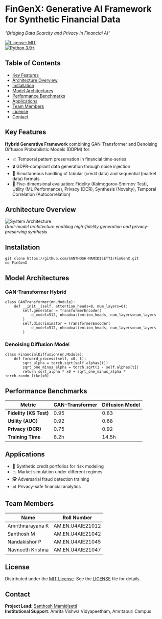 # FinGenX: Generative AI Framework for Synthetic Financial Data  
*"Bridging Data Scarcity and Privacy in Financial AI"*  

[![License: MIT](https://img.shields.io/badge/License-MIT-yellow.svg)](https://opensource.org/licenses/MIT)  
[![Python 3.9+](https://img.shields.io/badge/Python-3.9%2B-blue.svg)](https://www.python.org/downloads/)  

## Table of Contents  
- [Key Features](#key-features)  
- [Architecture Overview](#architecture-overview)  
- [Installation](#installation)  
- [Model Architectures](#model-architectures)  
- [Performance Benchmarks](#performance-benchmarks)  
- [Applications](#applications)  
- [Team Members](#team-members)  
- [License](#license)  
- [Contact](#contact)  

## Key Features  
**Hybrid Generative Framework** combining GAN-Transformer and Denoising Diffusion Probabilistic Models (DDPM) for:  
- 📈 Temporal pattern preservation in financial time-series  
- 🔒 GDPR-compliant data generation through noise injection  
- 🧩 Simultaneous handling of tabular (credit data) and sequential (market data) formats  
- 🎯 Five-dimensional evaluation: Fidelity (Kolmogorov-Smirnov Test), Utility (ML Performance), Privacy (DCR), Synthesis (Novelty), Temporal Correlation (Autocorrelation)  

## Architecture Overview  
![System Architecture](https://via.placeholder.com/800x400.png?text=GAN-Transformer+%2B+Diffusion+Model+Architecture)  
*Dual-model architecture enabling high-fidelity generation and privacy-preserving synthesis*

## Installation  
```
git clone https://github.com/SANTHOSH-MAMIDISETTI/FinGenX.git  
cd FinGenX  
```

## Model Architectures  
### GAN-Transformer Hybrid  
```
class GANTransformer(nn.Module):
    def __init__(self, attention_heads=8, num_layers=6):
        self.generator = TransformerEncoder(
            d_model=512, nhead=attention_heads, num_layers=num_layers
        )
        self.discriminator = TransformerEncoder(
            d_model=512, nhead=attention_heads, num_layers=num_layers
        )
```

### Denoising Diffusion Model  
```
class FinancialDiffusion(nn.Module):
    def forward_process(self, x0, t):
        sqrt_alpha = torch.sqrt(self.alphas[t])
        sqrt_one_minus_alpha = torch.sqrt(1 - self.alphas[t])
        return sqrt_alpha * x0 + sqrt_one_minus_alpha * torch.randn_like(x0)
```

## Performance Benchmarks  
| Metric              | GAN-Transformer | Diffusion Model |  
|---------------------|-----------------|-----------------|  
| **Fidelity (KS Test)** | 0.95            | 0.63            |  
| **Utility (AUC)**      | 0.92            | 0.68            |  
| **Privacy (DCR)**      | 0.75            | 0.92            |  
| **Training Time**      | 8.2h            | 14.5h           |  

## Applications  
- 🏦 Synthetic credit portfolios for risk modeling  
- 📉 Market simulation under different regimes  
- 🕵️ Adversarial fraud detection training  
- 📊 Privacy-safe financial analytics  

## Team Members

| Name                | Roll Number        |
|---------------------|--------------------|
| Amrithnarayana K    | AM.EN.U4AIE21012   |
| Santhosh M          | AM.EN.U4AIE21042   |
| Nandakishor P       | AM.EN.U4AIE21045   |
| Navneeth Krishna    | AM.EN.U4AIE21047   |

## License  
Distributed under the [MIT License](LICENSE). See the [LICENSE](LICENSE) file for details.  

## Contact  
**Project Lead**: [Santhosh Mamidisetti](https://linkedin.com/in/santhosh-mamidisetti)  
**Institutional Support**: Amrita Vishwa Vidyapeetham, Amritapuri Campus
